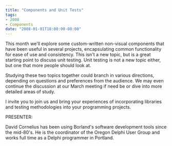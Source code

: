 ```yaml
---
title: "Components and Unit Tests"
tags:
- 2008
- Components
date: "2008-01-01T18:00:00-08:00"
---
```


This month we'll explore some custom-written non-visual components that have been useful in several projects, encapsulating common functionality for ease of use and consistency.  This isn't a new topic, but is a great starting point to discuss unit testing.  Unit testing is not a new topic either, but one that more people should look at.

Studying these two topics together could branch in various directions, depending on questions and preferences from the audience.  We may even continue the discussion at our March meeting if need be or dive into more detailed areas of study.

I invite you to join us and bring your experiences of incorporating libraries and testing methodologies into your programming projects.

PRESENTER:

David Cornelius has been using Borland's software development tools since the mid-80's. He is the coordinator of the Oregon Delphi User Group and works full time as a Delphi programmer in Portland.

